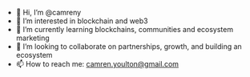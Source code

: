 - 👋 Hi, I’m @camreny
- 👀 I’m interested in blockchain and web3
- 🌱 I’m currently learning blockchains, communities and ecosystem marketing
- 💞️ I’m looking to collaborate on partnerships, growth, and building an ecosystem
- 📫 How to reach me: camren.youlton@gmail.com

<!---
camreny/camreny is a ✨ special ✨ repository because its `README.md` (this file) appears on your GitHub profile.
You can click the Preview link to take a look at your changes.
--->
